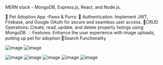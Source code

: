 MERN stack - MongoDB, Express.js, React, and Node.js. 

📌 Pet Adoption App -Paws & Purrs:
    🔑  Authentication: Implement JWT, Firebase, and Google OAuth for secure and seamless user access.
    🏡CRUD Operations: Create, read, update, and delete property listings using MongoDB.
    💡 Features: Enhance the user experience with image uploads, putting up pet for adoption
    🚀Search Functionality

![image](https://github.com/8-anusha/Paws-and-Purrs--Pet-Adoption-App/assets/156271857/4d965693-deac-42eb-87e5-6c39fb30b2ff)
![image](https://github.com/8-anusha/Paws-and-Purrs--Pet-Adoption-App/assets/156271857/c5224b48-bc09-4a13-b4d9-d0ae1300af63)

![image](https://github.com/8-anusha/Paws-and-Purrs--Pet-Adoption-App/assets/156271857/fa2c6bfa-5d77-469f-a7f1-acb753a703ff)
![image](https://github.com/8-anusha/Paws-and-Purrs--Pet-Adoption-App/assets/156271857/a172b584-ccfb-4e1c-85b5-8e9233881b84)
![image](https://github.com/8-anusha/Paws-and-Purrs--Pet-Adoption-App/assets/156271857/399a1d2e-4e88-422b-bf2c-72784b0ebec3)
![image](https://github.com/8-anusha/Paws-and-Purrs--Pet-Adoption-App/assets/156271857/68238098-db7d-4c88-917d-969ec3031fb0)
![image](https://github.com/8-anusha/Paws-and-Purrs--Pet-Adoption-App/assets/156271857/3d20061b-b0c6-4990-97d8-a105c1b63a5e)




    
